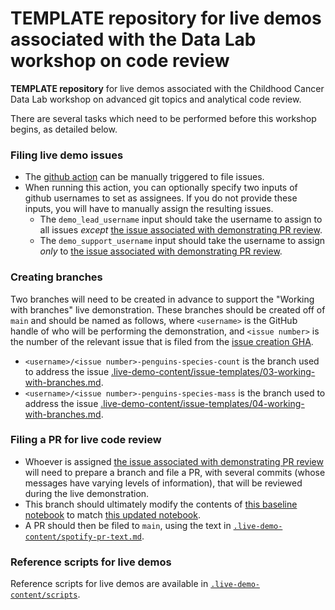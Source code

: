 # TEMPLATE repository for live demos associated with the Data Lab workshop on code review
**TEMPLATE repository** for live demos associated with the Childhood Cancer Data Lab workshop on advanced git topics and analytical code review.

There are several tasks which need to be performed before this workshop begins, as detailed below.

### Filing live demo issues

* The [github action](.github/workflows/file-live-demo-issues.yml) can be manually triggered to file issues.
* When running this action, you can optionally specify two inputs of github usernames to set as assignees.
If you do not provide these inputs, you will have to manually assign the resulting issues.
  * The `demo_lead_username` input should take the username to assign to all issues _except_ [the issue associated with demonstrating PR review](.live-demo-content/issue-templates/performing-code-review.md).
  * The `demo_support_username` input should take the username to assign _only_ to [the issue associated with demonstrating PR review](.live-demo-content/issue-templates/performing-code-review.md).

### Creating branches

Two branches will need to be created in advance to support the "Working with branches" live demonstration.
These branches should be created off of `main` and should be named as follows, where `<username>` is the GitHub handle of who will be performing the demonstration, and `<issue number>` is the number of the relevant issue that is filed from the [issue creation GHA](.github/workflows/file-live-demo-issues.yml).
* `<username>/<issue number>-penguins-species-count` is the branch used to address the issue [.live-demo-content/issue-templates/03-working-with-branches.md](.live-demo-content/issue-templates/03-working-with-branches.md).
* `<username>/<issue number>-penguins-species-mass` is the branch used to address the issue [.live-demo-content/issue-templates/04-working-with-branches.md](.live-demo-content/issue-templates/04-working-with-branches.md).
### Filing a PR for live code review

* Whoever is assigned [the issue associated with demonstrating PR review](.live-demo-content/issue-templates/performing-code-review.md) will need to prepare a branch and file a PR, with several commits (whose messages have varying levels of information), that will be reviewed during the live demonstration.
* This branch should ultimately modify the contents of [this baseline notebook](analyses/explore-spotify-variation.Rmd) to match [this updated notebook](.live-demo-content/analyses/explore-spotify-variation-with-UMAPs.Rmd).
* A PR should then be filed to `main`, using the text in [`.live-demo-content/spotify-pr-text.md`](.live-demo-content/spotify-pr-text.md).

### Reference scripts for live demos

Reference scripts for live demos are available in [`.live-demo-content/scripts`](.live-demo-content/scripts).
